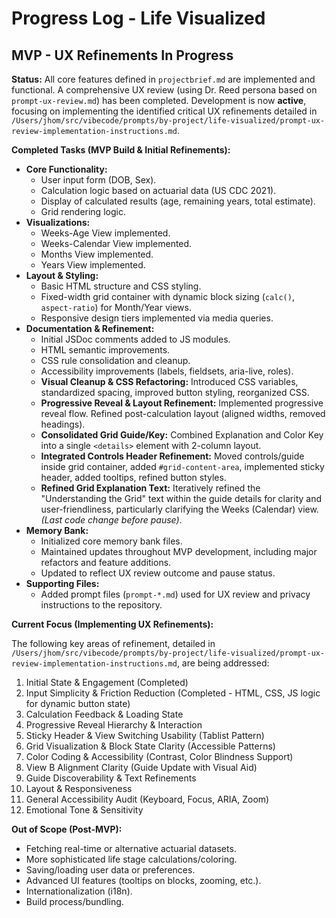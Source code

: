 # Progress Log - Life Visualized

## MVP - UX Refinements In Progress

**Status:** All core features defined in `projectbrief.md` are implemented and functional. A comprehensive UX review (using Dr. Reed persona based on `prompt-ux-review.md`) has been completed. Development is now **active**, focusing on implementing the identified critical UX refinements detailed in `/Users/jhom/src/vibecode/prompts/by-project/life-visualized/prompt-ux-review-implementation-instructions.md`.

**Completed Tasks (MVP Build & Initial Refinements):**

* **Core Functionality:**
  * User input form (DOB, Sex).
  * Calculation logic based on actuarial data (US CDC 2021).
  * Display of calculated results (age, remaining years, total estimate).
  * Grid rendering logic.
* **Visualizations:**
  * Weeks-Age View implemented.
  * Weeks-Calendar View implemented.
  * Months View implemented.
  * Years View implemented.
* **Layout & Styling:**
  * Basic HTML structure and CSS styling.
  * Fixed-width grid container with dynamic block sizing (`calc()`, `aspect-ratio`) for Month/Year views.
  * Responsive design tiers implemented via media queries.
* **Documentation & Refinement:**
  * Initial JSDoc comments added to JS modules.
  * HTML semantic improvements.
  * CSS rule consolidation and cleanup.
  * Accessibility improvements (labels, fieldsets, aria-live, roles).
  * **Visual Cleanup & CSS Refactoring:** Introduced CSS variables, standardized spacing, improved button styling, reorganized CSS.
  * **Progressive Reveal & Layout Refinement:** Implemented progressive reveal flow. Refined post-calculation layout (aligned widths, removed headings).
  * **Consolidated Grid Guide/Key:** Combined Explanation and Color Key into a single `<details>` element with 2-column layout.
  * **Integrated Controls Header Refinement:** Moved controls/guide inside grid container, added `#grid-content-area`, implemented sticky header, added tooltips, refined button styles.
  * **Refined Grid Explanation Text:** Iteratively refined the "Understanding the Grid" text within the guide details for clarity and user-friendliness, particularly clarifying the Weeks (Calendar) view. *(Last code change before pause)*.
* **Memory Bank:**
  * Initialized core memory bank files.
  * Maintained updates throughout MVP development, including major refactors and feature additions.
  * Updated to reflect UX review outcome and pause status.
* **Supporting Files:**
  * Added prompt files (`prompt-*.md`) used for UX review and privacy instructions to the repository.

**Current Focus (Implementing UX Refinements):**

The following key areas of refinement, detailed in `/Users/jhom/src/vibecode/prompts/by-project/life-visualized/prompt-ux-review-implementation-instructions.md`, are being addressed:

1. Initial State & Engagement (Completed)
2. Input Simplicity & Friction Reduction (Completed - HTML, CSS, JS logic for dynamic button state)
3. Calculation Feedback & Loading State
4. Progressive Reveal Hierarchy & Interaction
5. Sticky Header & View Switching Usability (Tablist Pattern)
6. Grid Visualization & Block State Clarity (Accessible Patterns)
7. Color Coding & Accessibility (Contrast, Color Blindness Support)
8. View B Alignment Clarity (Guide Update with Visual Aid)
9. Guide Discoverability & Text Refinements
10. Layout & Responsiveness
11. General Accessibility Audit (Keyboard, Focus, ARIA, Zoom)
12. Emotional Tone & Sensitivity

**Out of Scope (Post-MVP):**

* Fetching real-time or alternative actuarial datasets.
* More sophisticated life stage calculations/coloring.
* Saving/loading user data or preferences.
* Advanced UI features (tooltips on blocks, zooming, etc.).
* Internationalization (i18n).
* Build process/bundling.

